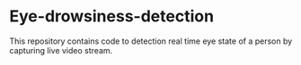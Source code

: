 # Eye-drowsiness-detection
This repository contains code to detection real time eye state of a person by capturing live video stream.
